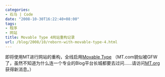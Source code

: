 ```yaml
---
categories:
- 石马 | Code
date: "2008-10-30T16:22:40+08:00"
tags:
- 程序
- 网站
title: Movable Type 4网站重构记录
url: /blog/2008/10/reborn-with-movable-type-4.html
---
```

即将使用MT进行网站的重构，全线启用[Movable Type][1] （MT.com貌似被GFW了，虽然不知道为什么连一个专业的Blog平台长城都要去过问&#8230;&#8230;请访问[MT.org][2]获得新消息。）

 [1]: http://www.movabletype.com/
 [2]: http://www.movabletype.org/
